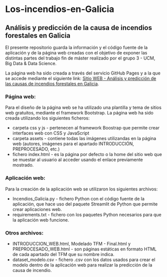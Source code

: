 # Los-incendios-en-Galicia
## Análisis y predicción de la causa de incendios forestales en Galicia

El presente repositorio guarda la información y el código fuente de la aplicación y de la página web creadas con el objetivo de exponer las distintas partes del trabajo fin de máster realizado por el grupo 3 - UCM, Big Data & Data Science.

La página web ha sido creada a través del servicio GitHub Pages y a la que se accede mediante el siguiente link: [Sitio WEB - Análisis y predicción de las causas de incendios forestales en Galicia](https://lenamorianu.github.io/Los-incendios-en-Galicia/). 

### Página web:

Para el diseño de la página web se ha utilizado una plantilla y tema de sitios web gratuitos, mediante el framework Bootstrap.
La página web ha sido creada utilizando los siguientes ficheros:

- carpeta css y js - pertenecen al framework Boostrap que permite crear interfaces web con CSS y JavaScript
- carpeta assets - contiene todas las imágenes utilizandas en la página web (autores, imágenes para el apartado INTRODUCCIÓN, PREPROCESADO, etc.)
- fichero index.html - es la página por defecto o la home del sitio web que se muestar al usuario al acceder usando el enlace previamente mostrado.


### Aplicación web:

Para la creación de la aplicación web se utilizaron los siguientes archivos:

- Incendios_Galicia.py - fichero Python con el código fuente de la aplicación, que hace uso del paquete Streamlit de Python que permite crear aplicaciones web.
- requirements.txt - fichero con los paquetes Python necesarios para que la aplicación web funcione.


### Otros archivos:

- INTRODUCCION_WEB.html, Modelado TFM - Final.html y PREPROCESADO_WEB.html - son páginas estáticas en formato HTML de cada apartado del TFM que su nombre indica.
- dataset_modelo.csv - fichero .csv con los datos usados para crear el modelo dentro de la aplicación web para realizar la predicción de la causa de incendio.


